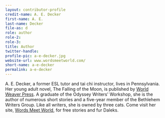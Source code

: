```yaml
---
layout: contributor-profile
credit-name: A. E. Decker
first-name: A. E.
last-name: Decker
file-as: d
role: author
role-2:
role-3:
title: Author
twitter-handle:
profile-pic: a-e-decker.jpg
website-url: www.wordsmeetworld.com/
short-name: a-e-decker
permalink: a-e-decker
---
```


A. E. Decker, a former ESL tutor and tai chi instructor, lives in Pennsylvania. Her young adult novel, The Falling of the Moon, is published by [World Weaver Press](http://www.worldweaverpress.com/store/p78/The_Falling_of_the_Moon.html). A graduate of the Odyssey Writers' Workshop, she is the author of numerous short stories and a five-year member of the Bethlehem Writers Group. Like all writers, she is owned by three cats. Come visit her site, [Words Meet World](http://www.wordsmeetworld.com/), for free stories and fur Daleks.
